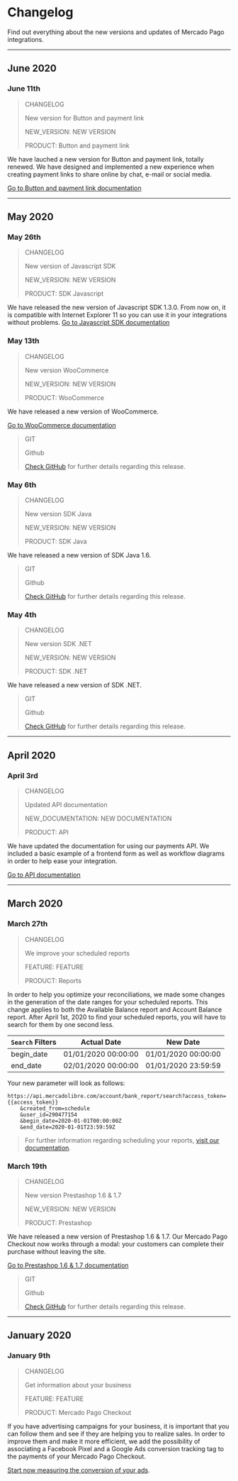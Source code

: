 # Changelog

Find out everything about the new versions and updates of Mercado Pago integrations.

---

## June 2020

### June 11th

> CHANGELOG
> 
> New version for Button and payment link
> 
> NEW_VERSION: NEW VERSION
> 
> PRODUCT: Button and payment link

We have lauched a new version for Button and payment link, totally renewed. We have designed and implemented a new experience when creating payment links to share online by chat, e-mail or social media.

[Go to Button and payment link documentation](https://www.mercadopago[FAKER][URL][DOMAIN]/developers/en/guides/payments/button/intro-button/)

---

## May 2020

### May 26th

> CHANGELOG
> 
> New version of Javascript SDK
> 
> NEW_VERSION: NEW VERSION
> 
> PRODUCT: SDK Javascript
 
We have released the new version of Javascript SDK 1.3.0. From now on, it is compatible with Internet Explorer 11 so you can use it in your integrations without problems.
[Go to Javascript SDK documentation](https://www.mercadopago[FAKER][URL][DOMAIN]/developers/en/guides/sdks/official/js/)


### May 13th

> CHANGELOG
> 
> New version WooCommerce
> 
> NEW_VERSION: NEW VERSION
> 
> PRODUCT: WooCommerce 

We have released a new version of WooCommerce.

[Go to WooCommerce documentation](https://www.mercadopago[FAKER][URL][DOMAIN]/developers/en/guides/plugins/woocommerce/introduction/)

> GIT
> 
> Github
> 
> [Check GitHub](https://github.com/mercadopago/cart-woocommerce/releases/tag/v4.2.0) for further details regarding this release.


### May 6th

> CHANGELOG
> 
> New version SDK Java
> 
> NEW_VERSION: NEW VERSION
> 
> PRODUCT: SDK Java

We have released a new version of SDK Java 1.6.

> GIT
> 
> Github
> 
> [Check GitHub](https://github.com/mercadopago/dx-java/releases/tag/1.6.0) for further details regarding this release.


### May 4th

> CHANGELOG
> 
> New version SDK .NET
> 
> NEW_VERSION: NEW VERSION
> 
> PRODUCT: SDK .NET

We have released a new version of SDK .NET.

> GIT
> 
> Github
> 
> [Check GitHub](https://github.com/mercadopago/dx-dotnet/releases/tag/1.7.0) for further details regarding this release.

---

## April 2020

### April 3rd

> CHANGELOG
> 
> Updated API documentation
> 
> NEW_DOCUMENTATION: NEW DOCUMENTATION
> 
> PRODUCT: API  

We have updated the documentation for using our payments API. We included a basic example of a frontend form as well as workflow diagrams in order to help ease your integration.

[Go to API documentation](https://www.mercadopago[FAKER][URL][DOMAIN]/developers/en/guides/payments/api/introduction/)

---

## March 2020

### March 27th

> CHANGELOG
> 
> We improve your scheduled reports
> 
> FEATURE: FEATURE
> 
> PRODUCT: Reports

In order to help you optimize your reconciliations, we made some changes in the generation of the date ranges for your scheduled reports. This change applies to both the Available Balance report and Account Balance report. After April 1st, 2020 to find your scheduled reports, you will have to search for them by one second less. 

 `Search` Filters | Actual Date | New Date |
--------- | ------------------------ | ------------------------------- |
begin_date  | 01/01/2020 00:00:00 | 01/01/2020 00:00:00
end_date | 02/01/2020 00:00:00 |  01/01/2020  23:59:59

Your new parameter will look as follows:

```
https://api.mercadolibre.com/account/bank_report/search?access_token={{access_token}}
	&created_from=schedule
	&user_id=290477154
	&begin_date=2020-01-01T00:00:00Z
	&end_date=2020-01-01T23:59:59Z

```

> For further information regarding scheduling your reports, [visit our documentation](https://www.mercadopago.com.ar/developers/en/guides/reports/general-considerations/reconciliation-reports/).


### March 19th

> CHANGELOG
> 
> New version Prestashop 1.6 & 1.7
> 
> NEW_VERSION: NEW VERSION
> 
> PRODUCT: Prestashop

We have released a new version of Prestashop 1.6 & 1.7. Our Mercado Pago Checkout now works through a modal: your customers can complete their purchase without leaving the site.

[Go to Prestashop 1.6 & 1.7 documentation](https://www.mercadopago[FAKER][URL][DOMAIN]/developers/en/guides/plugins/prestashop/introduction/)

> GIT
> 
> Github
> 
> [Check GitHub](https://github.com/mercadopago/cart-prestashop-7/releases) for further details regarding this release.

---

## January 2020

### January 9th

> CHANGELOG
> 
> Get information about your business
> 
> FEATURE: FEATURE
> 
> PRODUCT: Mercado Pago Checkout

If you have advertising campaigns for your business, it is important that you can follow them and see if they are helping you to realize sales. In order to improve them and make it more efficient, we add the possibility of associating a Facebook Pixel and a Google Ads conversion tracking tag to the payments of your Mercado Pago Checkout.

[Start now measuring the conversion of your ads](https://www.mercadopago.com.ar/developers/en/guides/payments/web-payment-checkout/configurations/).